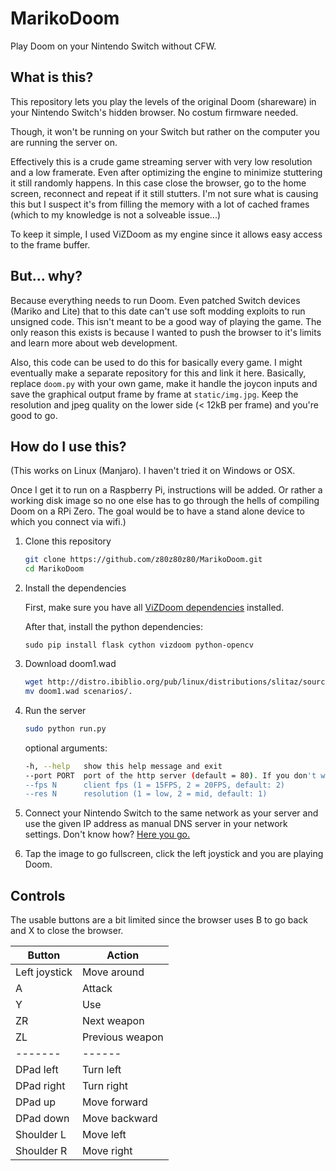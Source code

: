 # MarikoDoom
Play Doom on your Nintendo Switch without CFW.

## What is this?
This repository lets you play the levels of the original Doom (shareware) in your Nintendo Switch's hidden browser. No costum firmware needed.

Though, it won't be running on your Switch but rather on the computer you are running the server on.

Effectively this is a crude game streaming server with very low resolution and a low framerate. Even after optimizing the engine to minimize stuttering it still randomly happens. In this case close the browser, go to the home screen, reconnect and repeat if it still stutters. I'm not sure what is causing this but I suspect it's from filling the memory with a lot of cached frames (which to my knowledge is not a solveable issue...)

To keep it simple, I used ViZDoom as my engine since it allows easy access to the frame buffer.

## But... why?
Because everything needs to run Doom. Even patched Switch devices (Mariko and Lite) that to this date can't use soft modding exploits to run unsigned code.
This isn't meant to be a good way of playing the game. The only reason this exists is because I wanted to push the browser to it's limits and learn more about web development.

Also, this code can be used to do this for basically every game. I might eventually make a separate repository for this and link it here.
Basically, replace `doom.py` with your own game, make it handle the joycon inputs and save the graphical output frame by frame at `static/img.jpg`. Keep the resolution and jpeg quality on the lower side (< 12kB per frame) and you're good to go.

## How do I use this?
(This works on Linux (Manjaro). I haven't tried it on Windows or OSX.

Once I get it to run on a Raspberry Pi, instructions will be added. Or rather a working disk image so no one else has to go through the hells of compiling Doom on a RPi Zero. The goal would be to have a stand alone device to which you connect via wifi.)

1. Clone this repository
   ```bash
   git clone https://github.com/z80z80z80/MarikoDoom.git
   cd MarikoDoom
   ```
2. Install the dependencies
   
   First, make sure you have all [ViZDoom dependencies](https://github.com/mwydmuch/ViZDoom/blob/master/doc/Building.md#linux_deps) installed.
   
   After that, install the python dependencies:
   
   `sudo pip install flask cython vizdoom python-opencv`
   
3. Download doom1.wad

   ```bash
   wget http://distro.ibiblio.org/pub/linux/distributions/slitaz/sources/packages/d/doom1.wad
   mv doom1.wad scenarios/.
   ```
4. Run the server

   ```bash
   sudo python run.py
   ```
   optional arguments:
   ```bash
   -h, --help   show this help message and exit
   --port PORT  port of the http server (default = 80). If you don't want to run this with sudo, use --port 8080
   --fps N      client fps (1 = 15FPS, 2 = 20FPS, default: 2)
   --res N      resolution (1 = low, 2 = mid, default: 1)
   ```
   
5. Connect your Nintendo Switch to the same network as your server and use the given IP address as manual DNS server in your network settings. Don't know how? [Here you go.](https://en-americas-support.nintendo.com/app/answers/detail/a_id/22411/~/how-to-manually-enter-dns-settings)

6. Tap the image to go fullscreen, click the left joystick and you are playing Doom.

## Controls
The usable buttons are a bit limited since the browser uses B to go back and X to close the browser.

Button | Action
-------| ------
Left joystick | Move around
A | Attack
Y | Use
ZR | Next weapon
ZL | Previous weapon
-------| ------
DPad left | Turn left
DPad right | Turn right
DPad up | Move forward
DPad down | Move backward
Shoulder L | Move left
Shoulder R | Move right
